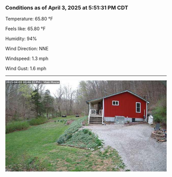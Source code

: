 ### Conditions as of April 3, 2025 at 5:51:31 PM CDT 

Temperature: 65.80 &deg;F

Feels like: 65.80 &deg;F

Humidity: 94%

Wind Direction: NNE

Windspeed: 1.3 mph

Wind Gust: 1.6 mph

---

<img src="./images/latest.jpeg"/>

